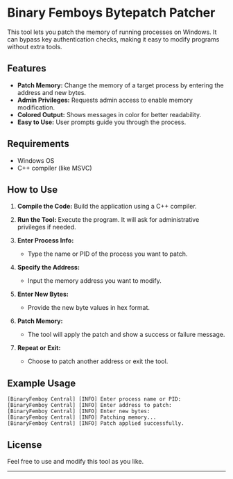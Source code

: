 
# **Binary Femboys Bytepatch Patcher**

This tool lets you patch the memory of running processes on Windows. It can bypass key authentication checks, making it easy to modify programs without extra tools.

## **Features**

- **Patch Memory:** Change the memory of a target process by entering the address and new bytes.
- **Admin Privileges:** Requests admin access to enable memory modification.
- **Colored Output:** Shows messages in color for better readability.
- **Easy to Use:** User prompts guide you through the process.

## **Requirements**

- Windows OS
- C++ compiler (like MSVC)

## **How to Use**

1. **Compile the Code:** Build the application using a C++ compiler.

2. **Run the Tool:** Execute the program. It will ask for administrative privileges if needed.

3. **Enter Process Info:**
   - Type the name or PID of the process you want to patch.

4. **Specify the Address:**
   - Input the memory address you want to modify.

5. **Enter New Bytes:**
   - Provide the new byte values in hex format.

6. **Patch Memory:**
   - The tool will apply the patch and show a success or failure message.

7. **Repeat or Exit:**
   - Choose to patch another address or exit the tool.

## **Example Usage**

```plaintext
[BinaryFemboy Central] [INFO] Enter process name or PID: 
[BinaryFemboy Central] [INFO] Enter address to patch: 
[BinaryFemboy Central] [INFO] Enter new bytes: 
[BinaryFemboy Central] [INFO] Patching memory...
[BinaryFemboy Central] [INFO] Patch applied successfully.
```

## **License**

Feel free to use and modify this tool as you like.

--- 